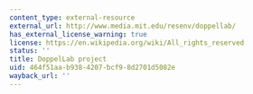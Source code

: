 ```yaml
---
content_type: external-resource
external_url: http://www.media.mit.edu/resenv/doppellab/
has_external_license_warning: true
license: https://en.wikipedia.org/wiki/All_rights_reserved
status: ''
title: DoppelLab project
uid: 464f51aa-b938-4207-bcf9-8d2701d5082e
wayback_url: ''
---
```

